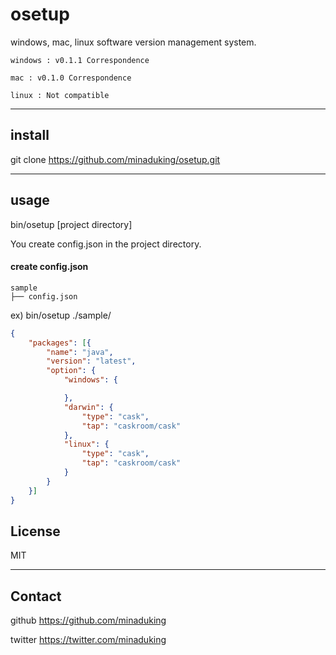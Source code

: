 # osetup
windows, mac, linux software version management system.

````
windows : v0.1.1 Correspondence

mac : v0.1.0 Correspondence

linux : Not compatible
````

****

## install
git clone https://github.com/minaduking/osetup.git

****

## usage
bin/osetup [project directory]

You create config.json in the project directory.

#### create config.json ####
````root directory
sample
├── config.json
````

ex) bin/osetup ./sample/

```config.json
{
	"packages": [{
		"name": "java", 
		"version": "latest",
		"option": {
			"windows": {

			},
			"darwin": {
				"type": "cask",
				"tap": "caskroom/cask"
			},
			"linux": {
				"type": "cask",
				"tap": "caskroom/cask"
			}
		}
	}]
}
```

## License
MIT

****

## Contact

github
https://github.com/minaduking

twitter
https://twitter.com/minaduking

